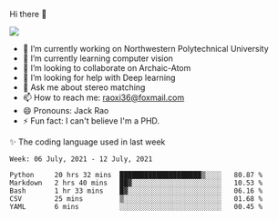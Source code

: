 Hi there 👋

![](https://github-readme-stats.vercel.app/api?username=Raohaocheng)

- 🔭 I’m currently working on Northwestern Polytechnical University
- 🌱 I’m currently learning computer vision
- 👯 I’m looking to collaborate on Archaic-Atom
- 🤔 I’m looking for help with Deep learning
- 💬 Ask me about stereo matching
- 📫 How to reach me: raoxi36@foxmail.com
- 😄 Pronouns: Jack Rao
- ⚡ Fun fact: I can't believe I'm a PHD.

✨ The coding language used in last week
<!--START_SECTION:waka-->
```text
Week: 06 July, 2021 - 12 July, 2021

Python     20 hrs 32 mins  ████████████████████▒░░░░   80.87 % 
Markdown   2 hrs 40 mins   ██▓░░░░░░░░░░░░░░░░░░░░░░   10.53 % 
Bash       1 hr 33 mins    █▓░░░░░░░░░░░░░░░░░░░░░░░   06.16 % 
CSV        25 mins         ▒░░░░░░░░░░░░░░░░░░░░░░░░   01.68 % 
YAML       6 mins          ░░░░░░░░░░░░░░░░░░░░░░░░░   00.45 % 
```
<!--END_SECTION:waka-->


